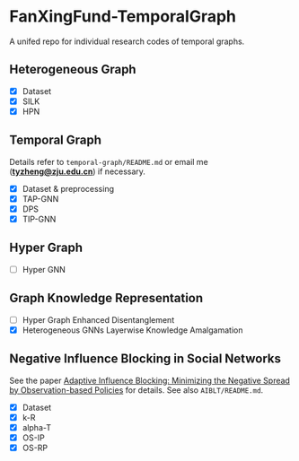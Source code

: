 # FanXingFund-TemporalGraph
A unifed repo for individual research codes of temporal graphs.

## Heterogeneous Graph
- [x] Dataset
- [x] SILK
- [x] HPN

## Temporal Graph

Details refer to `temporal-graph/README.md` or email me (**tyzheng@zju.edu.cn**) if necessary.
- [x] Dataset & preprocessing
- [x] TAP-GNN
- [x] DPS
- [x] TIP-GNN 

## Hyper Graph
- [ ] Hyper GNN

## Graph Knowledge Representation
- [ ] Hyper Graph Enhanced Disentanglement
- [x] Heterogeneous GNNs Layerwise Knowledge Amalgamation

## Negative Influence Blocking in Social Networks

See the paper [Adaptive Influence Blocking: Minimizing the Negative Spread by Observation-based
Policies](https://ieeexplore.ieee.org/document/8731584) for details. See also `AIBLT/README.md`.
- [X] Dataset
- [X] k-R
- [X] alpha-T
- [X] OS-IP
- [X] OS-RP
